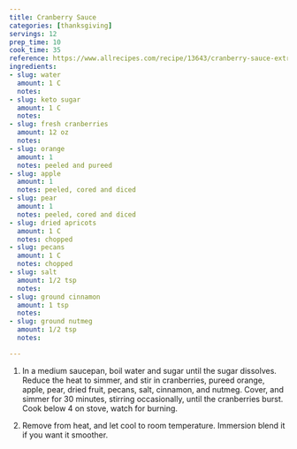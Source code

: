 ```yaml
---
title: Cranberry Sauce
categories: [thanksgiving]
servings: 12
prep_time: 10
cook_time: 35
reference: https://www.allrecipes.com/recipe/13643/cranberry-sauce-extraordinaire/
ingredients:
- slug: water
  amount: 1 C
  notes:
- slug: keto sugar
  amount: 1 C
  notes:
- slug: fresh cranberries
  amount: 12 oz
  notes:
- slug: orange
  amount: 1
  notes: peeled and pureed
- slug: apple
  amount: 1
  notes: peeled, cored and diced
- slug: pear
  amount: 1
  notes: peeled, cored and diced
- slug: dried apricots
  amount: 1 C
  notes: chopped
- slug: pecans
  amount: 1 C
  notes: chopped
- slug: salt
  amount: 1/2 tsp
  notes:
- slug: ground cinnamon
  amount: 1 tsp
  notes:
- slug: ground nutmeg
  amount: 1/2 tsp
  notes:

---
```


1. In a medium saucepan, boil water and sugar until the sugar dissolves. Reduce the heat to simmer, and stir in cranberries, pureed orange, apple, pear, dried fruit, pecans, salt, cinnamon, and nutmeg. Cover, and simmer for 30 minutes, stirring occasionally, until the cranberries burst. Cook below 4 on stove, watch for burning.

2. Remove from heat, and let cool to room temperature. Immersion blend it if you want it smoother.
